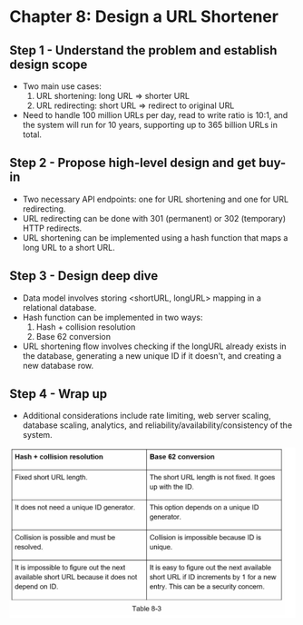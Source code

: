 # Chapter 8: Design a URL Shortener

## Step 1 - Understand the problem and establish design scope

- Two main use cases:
  1. URL shortening: long URL => shorter URL
  2. URL redirecting: short URL => redirect to original URL
- Need to handle 100 million URLs per day, read to write ratio is 10:1, and the system will run for 10 years, supporting up to 365 billion URLs in total.

## Step 2 - Propose high-level design and get buy-in

- Two necessary API endpoints: one for URL shortening and one for URL redirecting.
- URL redirecting can be done with 301 (permanent) or 302 (temporary) HTTP redirects.
- URL shortening can be implemented using a hash function that maps a long URL to a short URL.

## Step 3 - Design deep dive

- Data model involves storing <shortURL, longURL> mapping in a relational database.
- Hash function can be implemented in two ways:
  1. Hash + collision resolution
  2. Base 62 conversion
- URL shortening flow involves checking if the longURL already exists in the database, generating a new unique ID if it doesn't, and creating a new database row.

## Step 4 - Wrap up

- Additional considerations include rate limiting, web server scaling, database scaling, analytics, and reliability/availability/consistency of the system.

![Chapter 8 Summary](images/chapter8.png)
